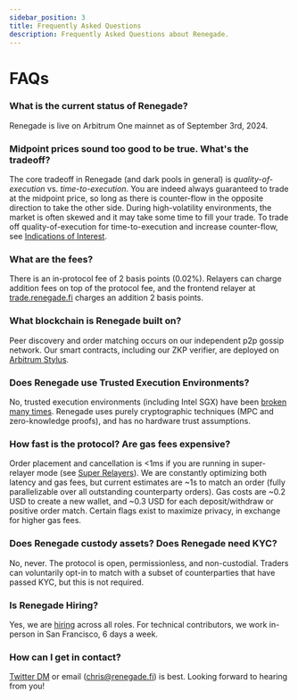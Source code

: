 ```yaml
---
sidebar_position: 3
title: Frequently Asked Questions
description: Frequently Asked Questions about Renegade.
---
```


# FAQs

### What is the current status of Renegade?

Renegade is live on Arbitrum One mainnet as of September 3rd, 2024.

### Midpoint prices sound too good to be true. What's the tradeoff?

The core tradeoff in Renegade (and dark pools in general) is
_quality-of-execution_ vs. _time-to-execution_. You are indeed always
guaranteed to trade at the midpoint price, so long as there is counter-flow in
the opposite direction to take the other side. During high-volatility
environments, the market is often skewed and it may take some time to fill your
trade. To trade off quality-of-execution for time-to-execution and increase
counter-flow, see [Indications of Interest](/advanced-concepts/ioi).

### What are the fees?

There is an in-protocol fee of 2 basis points (0.02%). Relayers can charge
addition fees on top of the protocol fee, and the frontend relayer at
[trade.renegade.fi](https://trade.renegade.fi) charges an addition 2 basis
points.

### What blockchain is Renegade built on?

Peer discovery and order matching occurs on our independent p2p gossip network.
Our smart contracts, including our ZKP verifier, are deployed on [Arbitrum
Stylus](https://arbitrum.io/stylus).

### Does Renegade use Trusted Execution Environments?

No, trusted execution environments (including Intel SGX) have been [broken many
times](https://arstechnica.com/information-technology/2022/08/architectural-bug-in-some-intel-cpus-is-more-bad-news-for-sgx-users/).
Renegade uses purely cryptographic techniques (MPC and zero-knowledge proofs),
and has no hardware trust assumptions.

### How fast is the protocol? Are gas fees expensive?

Order placement and cancellation is &lt;1ms if you are running in super-relayer
mode (see [Super Relayers](/advanced-concepts/super-relayers)). We are
constantly optimizing both latency and gas fees, but current estimates are ~1s
to match an order (fully parallelizable over all outstanding counterparty
orders). Gas costs are ~0.2 USD to create a new wallet, and ~0.3 USD for each
deposit/withdraw or positive order match. Certain flags exist to maximize
privacy, in exchange for higher gas fees.

### Does Renegade custody assets? Does Renegade need KYC?

No, never. The protocol is open, permissionless, and non-custodial. Traders can
voluntarily opt-in to match with a subset of counterparties that have passed
KYC, but this is not required.

### Is Renegade Hiring?

Yes, we are [hiring](https://jobs.renegade.fi) across all roles. For technical
contributors, we work in-person in San Francisco, 6 days a week.

### How can I get in contact?

[Twitter DM](https://twitter.com/renegade_fi) or email (chris@renegade.fi) is
best. Looking forward to hearing from you!
